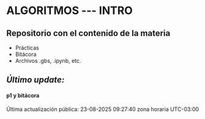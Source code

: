 # ALGORITMOS --- INTRO

## Repositorio con el contenido de la materia

- Prácticas
- Bitácora
- Archivos .gbs, .ipynb, etc.

## *Último update:* 
#### p1 y bitácora


Última actualización pública: 23-08-2025 09:27:40 zona horaria UTC-03:00
